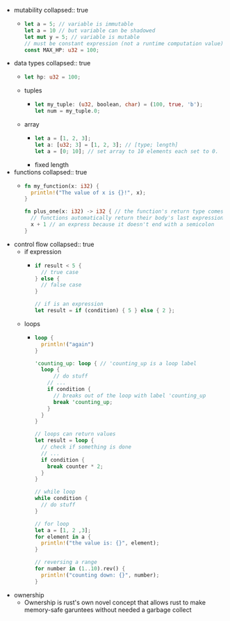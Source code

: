 - mutability
  collapsed:: true
	- ```rust
	  let a = 5; // variable is immutable
	  let a = 10 // but variable can be shadowed
	  let mut y = 5; // variable is mutable
	  // must be constant expression (not a runtime computation value)
	  const MAX_HP: u32 = 100;
	  ```
- data types
  collapsed:: true
	- ```rust
	  let hp: u32 = 100;
	  ```
	- tuples
		- ```rust
		  let my_tuple: (u32, boolean, char) = (100, true, 'b');
		  let num = my_tuple.0;
		  ```
	- array
		- ```rust
		  let a = [1, 2, 3];
		  let a: [u32; 3] = [1, 2, 3]; // [type; length]
		  let a = [0; 10]; // set array to 10 elements each set to 0.
		  ```
		- fixed length
- functions
  collapsed:: true
	- ```rust
	  fn my_function(x: i32) {
	    println!("The value of x is {}!", x);
	  }
	  
	  fn plus_one(x: i32) -> i32 { // the function's return type comes after ->
	    // functions automatically return their body's last expression
	    x + 1 // an express because it doesn't end with a semicolon
	  }
	  ```
- control flow
  collapsed:: true
	- if expression
		- ```rust
		  if result < 5 {
		    // true case
		  } else {
		    // false case
		  }
		  
		  // if is an expression
		  let result = if (condition) { 5 } else { 2 };
		  ```
	- loops
		- ```rust
		  loop {
		    println!("again")
		  }
		  
		  'counting_up: loop { // 'counting_up is a loop label
		    loop {
		    	// do stuff
		      // ...
		      if condition {
		        // breaks out of the loop with label 'counting_up
		        break 'counting_up;
		      }
		    }
		  }
		  
		  // loops can return values
		  let result = loop {
		    // check if something is done
		    // ...
		    if condition {
		      break counter * 2;
		    }
		  }
		  
		  // while loop
		  while condition {
		  	// do stuff  
		  }
		  
		  // for loop
		  let a = [1, 2 ,3];
		  for element in a {
		    println!("the value is: {}", element);
		  }
		  
		  // reversing a range
		  for number in (1..10).rev() {
		    println!("counting down: {}", number);
		  }
		  ```
- ownership
	- Ownership is rust's own novel concept that allows rust to make memory-safe garuntees without needed a garbage collect